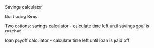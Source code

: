 ﻿Savings calculator

Built using React

Two options: savings calculator - calculate time left until savings goal is reached

loan payoff calculator - calculate time left until loan is paid off